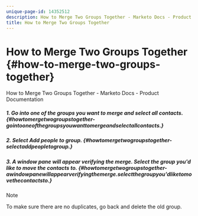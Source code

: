 ```yaml
---
unique-page-id: 14352512
description: How to Merge Two Groups Together - Marketo Docs - Product Documentation
title: How to Merge Two Groups Together
---
```


# How to Merge Two Groups Together {#how-to-merge-two-groups-together}

How to Merge Two Groups Together - Marketo Docs - Product Documentation

##### 1. Go into one of the groups you want to merge and select all contacts. {#howtomergetwogroupstogether-gointooneofthegroupsyouwanttomergeandselectallcontacts.}

##### 2. Select Add people to group. {#howtomergetwogroupstogether-selectaddpeopletogroup.}

##### 3. A window pane will appear verifying the merge. Select the group you'd like to move the contacts to. {#howtomergetwogroupstogether-awindowpanewillappearverifyingthemerge.selectthegroupyou'dliketomovethecontactsto.}

>[!NOTE]
>
>To make sure there are no duplicates, go back and delete the old group.

